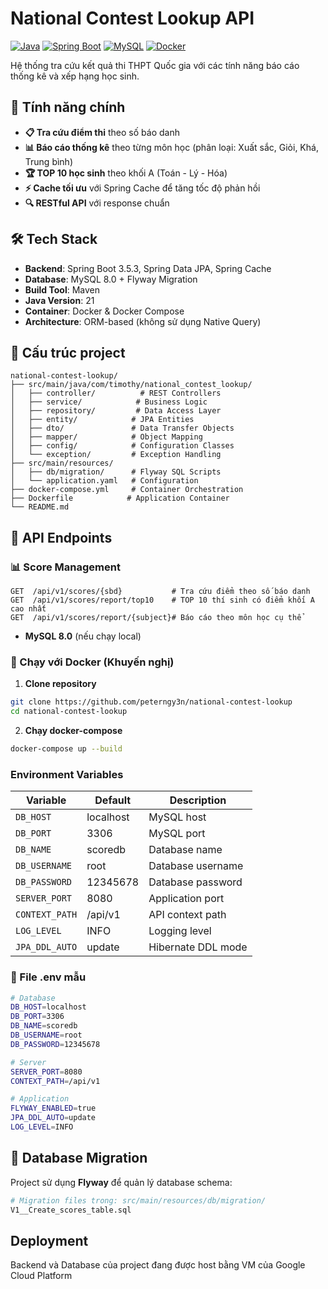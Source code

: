 # National Contest Lookup API

[![Java](https://img.shields.io/badge/Java-21-orange.svg)](https://www.oracle.com/java/)
[![Spring Boot](https://img.shields.io/badge/Spring%20Boot-3.5.3-brightgreen.svg)](https://spring.io/projects/spring-boot)
[![MySQL](https://img.shields.io/badge/MySQL-8.0-blue.svg)](https://www.mysql.com/)
[![Docker](https://img.shields.io/badge/Docker-Ready-blue.svg)](https://www.docker.com/)

Hệ thống tra cứu kết quả thi THPT Quốc gia với các tính năng báo cáo thống kê và xếp hạng học sinh.

## 🚀 Tính năng chính

- **📋 Tra cứu điểm thi** theo số báo danh
- **📊 Báo cáo thống kê** theo từng môn học (phân loại: Xuất sắc, Giỏi, Khá, Trung bình)
- **🏆 TOP 10 học sinh** theo khối A (Toán - Lý - Hóa)
- **⚡ Cache tối ưu** với Spring Cache để tăng tốc độ phản hồi
- **🔍 RESTful API** với response chuẩn

## 🛠️ Tech Stack

- **Backend**: Spring Boot 3.5.3, Spring Data JPA, Spring Cache
- **Database**: MySQL 8.0 + Flyway Migration
- **Build Tool**: Maven
- **Java Version**: 21
- **Container**: Docker & Docker Compose
- **Architecture**: ORM-based (không sử dụng Native Query)

## 📂 Cấu trúc project

```
national-contest-lookup/
├── src/main/java/com/timothy/national_contest_lookup/
│   ├── controller/          # REST Controllers
│   ├── service/            # Business Logic
│   ├── repository/         # Data Access Layer
│   ├── entity/            # JPA Entities
│   ├── dto/               # Data Transfer Objects
│   ├── mapper/            # Object Mapping
│   ├── config/            # Configuration Classes
│   └── exception/         # Exception Handling
├── src/main/resources/
│   ├── db/migration/      # Flyway SQL Scripts
│   └── application.yaml   # Configuration
├── docker-compose.yml     # Container Orchestration
├── Dockerfile            # Application Container
└── README.md
```

## 🚦 API Endpoints

### 📊 Score Management
```
GET  /api/v1/scores/{sbd}           # Tra cứu điểm theo số báo danh
GET  /api/v1/scores/report/top10    # TOP 10 thí sinh có điểm khối A cao nhất
GET  /api/v1/scores/report/{subject}# Báo cáo theo môn học cụ thể
```
- **MySQL 8.0** (nếu chạy local)

### 🐳 Chạy với Docker (Khuyến nghị)

1. **Clone repository**
```bash
git clone https://github.com/peterngy3n/national-contest-lookup
cd national-contest-lookup
```

2. **Chạy docker-compose**
```bash
docker-compose up --build
```

### Environment Variables

| Variable | Default | Description |
|----------|---------|-------------|
| `DB_HOST` | localhost | MySQL host |
| `DB_PORT` | 3306 | MySQL port |
| `DB_NAME` | scoredb | Database name |
| `DB_USERNAME` | root | Database username |
| `DB_PASSWORD` | 12345678 | Database password |
| `SERVER_PORT` | 8080 | Application port |
| `CONTEXT_PATH` | /api/v1 | API context path |
| `LOG_LEVEL` | INFO | Logging level |
| `JPA_DDL_AUTO` | update | Hibernate DDL mode |

### 📁 File .env mẫu
```bash
# Database
DB_HOST=localhost
DB_PORT=3306
DB_NAME=scoredb
DB_USERNAME=root
DB_PASSWORD=12345678

# Server
SERVER_PORT=8080
CONTEXT_PATH=/api/v1

# Application
FLYWAY_ENABLED=true
JPA_DDL_AUTO=update
LOG_LEVEL=INFO
```

## 🔄 Database Migration

Project sử dụng **Flyway** để quản lý database schema:

```bash
# Migration files trong: src/main/resources/db/migration/
V1__Create_scores_table.sql
```

## Deployment
Backend và Database của project đang được host bằng VM của Google Cloud Platform